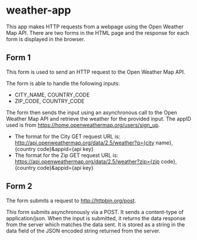 # weather-app

This app makes HTTP requests from a webpage using the Open Weather Map API.
There are two forms in the HTML page and the response for each form is displayed in the browser.

## Form 1
This form is used to send an HTTP request to the Open Weather Map API. 

The form is able to handle the following inputs:
- CITY_NAME, COUNTRY_CODE
- ZIP_CODE, COUNTRY_CODE

The form then sends the input using an asynchronous call to the Open Weather Map API and retrieve the weather for the provided input. 
The appID used is from https://home.openweathermap.org/users/sign_up. 

- The format for the City GET request URL is:</br> http://api.openweathermap.org/data/2.5/weather?q={city name},{country code}&appid={api key}
- The format for the Zip GET request URL is:</br> https://api.openweathermap.org/data/2.5/weather?zip={zip code},{country code}&appid={api key}

## Form 2
The form submits a request to http://httpbin.org/post.

This form submits asynchronously via a POST. It sends a content-type of application/json. When the input is submitted, it returns the data response from the server which matches the data sent. It is stored as a string in the data field of the JSON encoded string returned from the server.
